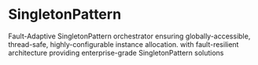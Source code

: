 # SingletonPattern
Fault-Adaptive SingletonPattern orchestrator ensuring globally-accessible, thread-safe, highly-configurable instance allocation. with fault-resilient architecture providing enterprise-grade SingletonPattern solutions
